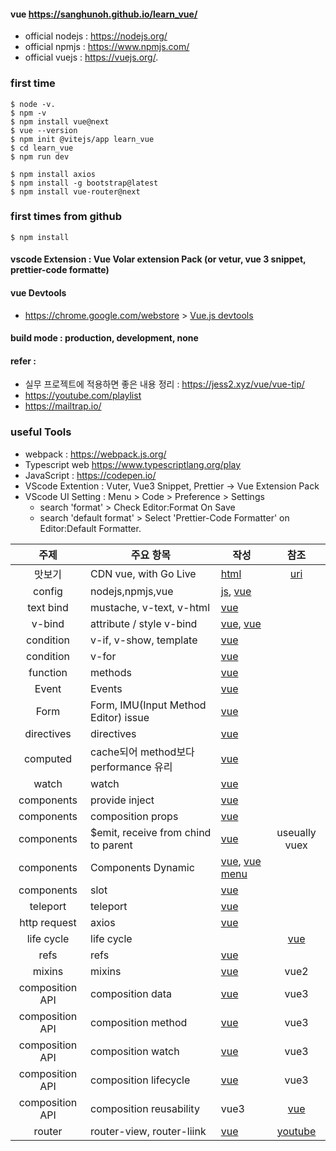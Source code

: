 #### vue https://sanghunoh.github.io/learn_vue/
+ official nodejs : https://nodejs.org/
+ official npmjs : https://www.npmjs.com/
+ official vuejs : https://vuejs.org/. 
### first time
```
$ node -v. 
$ npm -v
$ npm install vue@next
$ vue --version
$ npm init @vitejs/app learn_vue
$ cd learn_vue
$ npm run dev

$ npm install axios
$ npm install -g bootstrap@latest
$ npm install vue-router@next
```
### first times from github
```
$ npm install
```
#### vscode Extension : Vue Volar extension Pack (or vetur, vue 3 snippet, prettier-code formatte)
#### vue Devtools
+ https://chrome.google.com/webstore > [Vue.js devtools](https://chrome.google.com/webstore/detail/vuejs-devtools/nhdogjmejiglipccpnnnanhbledajbpd)

#### build mode : production, development, none
#### refer : 
+ 실무 프로젝트에 적용하면 좋은 내용 정리 : https://jess2.xyz/vue/vue-tip/
+ https://youtube.com/playlist
+ https://mailtrap.io/ 

### useful Tools

- webpack : https://webpack.js.org/
- Typescript web https://www.typescriptlang.org/play
- JavaScript : https://codepen.io/
- VScode Extention : Vuter, Vue3 Snippet, Prettier -> Vue Extension Pack
- VScode UI Setting : Menu > Code > Preference > Settings
  - search 'format' > Check Editor:Format On Save
  - search 'default format' > Select 'Prettier-Code Formatter' on Editor:Default Formatter.

| 주제 | 주요 항목 | 작성 | 참조 |
| :---: | --- |  --- | :---: |
|맛보기|CDN vue, with Go Live|[html](./vue_with_cdn.html)|[uri](https://v2.vuejs.org/v2/guide/installation.html?redirect=true)|
|config|nodejs,npmjs,vue|[js](./helloworld.js), [vue](./src/App.vue)||
|text bind|mustache, v-text, v-html|[vue](./src/apps/App_text-binding.vue)| |
| v-bind| attribute / style v-bind |[vue](./src/apps/App_attribute-binding.vue), [vue](./src/apps/App_style-binding.vue) | |
|condition| v-if, v-show, template|[vue](./src/apps/App_if-randering.vue) | |
|condition| v-for|[vue](./src/apps/App_for.vue)| |
|function|methods|[vue](./src/apps/App_methods.vue)||
|Event|Events|[vue](./src/apps/App_events.vue)||
|Form|Form, IMU(Input Method Editor) issue|[vue](./src/apps/App_forms.vue)||
|directives|directives|[vue](./src/apps/App_directives.vue)||
|computed|cache되어 method보다 performance 유리|[vue](./src/apps/App_computed.vue)||
|watch|watch|[vue](./src/apps/App_watch.vue)||
|components|provide inject|[vue](./src/apps/App_componets_provide_inject.vue)||
|components| composition props |[vue](./src/apps/App_componets_props.vue)||
|components|$emit, receive from chind to parent|[vue](./src/apps/App_componets_emit.vue)|useually vuex|
|components|Components Dynamic|[vue](./src/apps/App_components_dynamic.vue), [vue menu](./src/apps/App_Dynamic_Menu.vue)||
|components|slot|[vue](./src/apps/App_slot.vue)||
|teleport|teleport|[vue](./src/apps/App_teleport.vue)||
|http request|axios|[vue](./src/apps/App_httpRequest.vue)||
|life cycle|life cycle||[vue](./src/apps/App_lifecycle.vue)|
|refs|refs|[vue](./src/apps/App_refs.vue)||
|mixins|mixins|[vue](./src/apps/App_mixins.vue)|vue2|
|composition API|composition data|[vue](./src/apps/App_Composition-data.vue)|vue3|
|composition API|composition method|[vue](./src/apps/App_composition-methods.vue)|vue3|
|composition API|composition watch|[vue](./src/apps/App_composition-watch.vue)|vue3|
|composition API|composition lifecycle|[vue](./src/apps/App_composition-lifecycle.vue)|vue3|
|composition API|composition reusability|vue3|[vue](./src/apps/App_composition-reusability.vue)|
|router|router-view, router-liink|[vue](./src/apps/App_routers.vue)|[youtube](https://youtube.com/playlist?list=PLZzSdj89sCN0IRcwT4lJWg_qgfBFmcF6A)|
